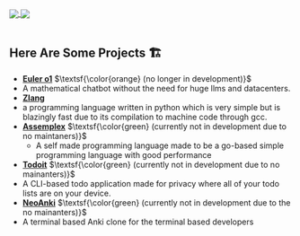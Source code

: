 <a href="">
  <img align="center" src="https://github-readme-stats.vercel.app/api?username=Prime-Lasking&theme=github_dark&show=None&show_icons=true" />
</a>
<a href="">
  <img align="center" src="https://github-readme-stats.vercel.app/api/top-langs/?username=Prime-Lasking&theme=github_dark&layout=compact" />
</a>

<br/>
<br/>


## Here Are Some Projects 🏗
*  [**Euler o1**](https://github.com/Prime-Lasking/Euler-o1) $\textsf{\color{orange} (no longer in development)}$
  * A mathematical chatbot without the need for huge llms and datacenters.
*  [**Zlang**](https://github.com/Prime-Lasking/Z) 
  * a programming language written in python which is very simple but is blazingly fast due to its compilation to machine code through gcc.
* [**Assemplex**](https://github.com/Prime-Lasking/Assemplex) $\textsf{\color{green} (currently not in development due to no maintaners)}$
  * A self made programming language made to be a go-based simple programming language with good performance 
*  [**Todoit**](https://github.com/Prime-Lasking/Todoit) $\textsf{\color{green} (currently not in development due to no mainanters)}$
  * A CLI-based todo application made for privacy where all of your todo lists are on your device.
*  [**NeoAnki**](https://github.com/Prime-Lasking/NeoAnki) $\textsf{\color{green} (currently not in development due to the no mainanters)}$
  * A terminal based Anki clone for the terminal based developers
